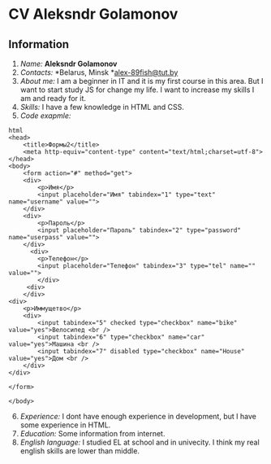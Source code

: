 # CV Aleksndr Golamonov

## Information
1. *Name:* **Aleksndr Golamonov**
2. *Contacts:* 
   *Belarus, Minsk
   *alex-89fish@tut.by
3. *About me:* 
I am a beginner in IT and it is my first course in this area. But I want to start study JS for change my life. I want to increase my skills I am and ready for it.
4. *Skills:*
I have a few knowledge in HTML and CSS.
5. *Code exapmle:* 

``` 
html 
<head>
	<title>Формы2</title>
	<meta http-equiv="content-type" content="text/html;charset=utf-8">
</head>
<body>
	<form action="#" method="get">
	<div>	
		<p>Имя</p>
		<input placeholder="Имя" tabindex="1" type="text" name="username" value="">
	</div>
	<div>
		<p>Пароль</p>
		<input placeholder="Пароль" tabindex="2" type="password" name="userpass" value="">
	</div>
      <div>
	    <p>Телефон</p>
	    <input placeholder="Телефон" tabindex="3" type="tel" name="" value="">
	    </div>
	 <div>
    </div>
<div>
	<p>Иммущетво</p>
	<div>
		<input tabindex="5" checked type="checkbox" name="bike" value="yes">Велосипед <br />
		<input tabindex="6" type="checkbox" name="car" value="yes">Машина <br />
		<input tabindex="7" disabled type="checkbox" name="House" value="yes">Дом <br />
	</div>
</div>

</form>

</body>
``` 
6. *Experience:*
I dont have enough experience in development, but I have some experience in HTML.
7. *Education:*
Some information from internet.
8. *English language:*
I studied EL at school and in univecity. I think my real english skills are lower than middle.



